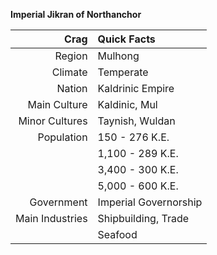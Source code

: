 <b>Imperial Jikran of Northanchor</b>

|        __Crag__ | Quick Facts         |  
|----------------:|:--------------------|
| Region          | Mulhong             |
| Climate         | Temperate           |
| Nation          | Kaldrinic Empire    |
| Main Culture    | Kaldinic, Mul       |
| Minor Cultures  | Taynish, Wuldan     |
| Population      | 150 - 276 K.E.      |
|                 | 1,100 - 289 K.E.    |
|                 | 3,400 - 300 K.E.    |
|                 | 5,000 - 600 K.E.    |
| Government      | Imperial Governorship|
| Main Industries | Shipbuilding, Trade   |
|                 | Seafood  |  